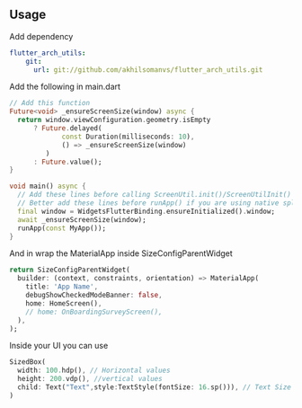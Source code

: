 <!-- 
This README describes the package. If you publish this package to pub.dev,
this README's contents appear on the landing page for your package.

For information about how to write a good package README, see the guide for
[writing package pages](https://dart.dev/guides/libraries/writing-package-pages). 

For general information about developing packages, see the Dart guide for
[creating packages](https://dart.dev/guides/libraries/create-library-packages)
and the Flutter guide for
[developing packages and plugins](https://flutter.dev/developing-packages). 
-->

## Usage

Add dependency

```yaml
flutter_arch_utils:
    git:
      url: git://github.com/akhilsomanvs/flutter_arch_utils.git
```
Add the following in main.dart

```dart
// Add this function
Future<void> _ensureScreenSize(window) async {
  return window.viewConfiguration.geometry.isEmpty
      ? Future.delayed(
             const Duration(milliseconds: 10),
             () => _ensureScreenSize(window)
         )
      : Future.value();
}

void main() async {
  // Add these lines before calling ScreenUtil.init()/ScreenUtilInit()
  // Better add these lines before runApp() if you are using native splash screen
  final window = WidgetsFlutterBinding.ensureInitialized().window;
  await _ensureScreenSize(window);
  runApp(const MyApp());
}
```

And in wrap the MaterialApp inside SizeConfigParentWidget 

```dart
return SizeConfigParentWidget(
  builder: (context, constraints, orientation) => MaterialApp(
    title: 'App Name',
    debugShowCheckedModeBanner: false,
    home: HomeScreen(),
    // home: OnBoardingSurveyScreen(),
  ),
);
```

Inside your UI you can use

```dart
SizedBox(
  width: 100.hdp(), // Horizontal values
  height: 200.vdp(), //vertical values
  child: Text("Text",style:TextStyle(fontSize: 16.sp())), // Text Size
)
```